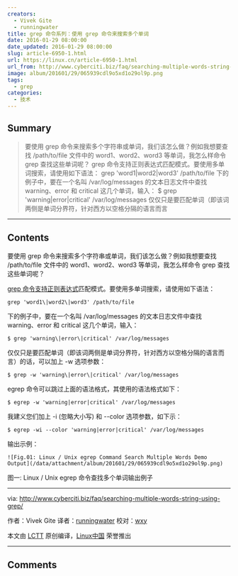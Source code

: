 ```yaml
---
creators:
  - Vivek Gite
  - runningwater
title: grep 命令系列：使用 grep 命令来搜索多个单词
date: 2016-01-29 08:00:00
date_updated: 2016-01-29 08:00:00
slug: article-6950-1.html
url: https://linux.cn/article-6950-1.html
url_from: http://www.cyberciti.biz/faq/searching-multiple-words-string-using-grep/
image: album/201601/29/065939cdl9o5xd1o29ol9p.png
tags:
  - grep
categories:
  - 技术
---
```


## Summary

> 要使用 grep 命令来搜索多个字符串或单词，我们该怎么做？例如我想要查找 /path/to/file 文件中的 word1、word2、word3 等单词，我怎么样命令 grep 查找这些单词呢？ grep 命令支持正则表达式匹配模式。要使用多单词搜索，请使用如下语法： grep 'word1\|word2\|word3' /path/to/file  下的例子中，要在一个名叫 /var/log/messages 的文本日志文件中查找 warning、error 和 critical 这几个单词，输入： $ grep 'warning\|error\|critical' /var/log/messages  仅仅只是要匹配单词（即该词两侧是单词分界符，针对西方以空格分隔的语言而言

***

<!-- more -->

## Contents

要使用 grep 命令来搜索多个字符串或单词，我们该怎么做？例如我想要查找 /path/to/file 文件中的 word1、word2、word3 等单词，我怎么样命令 grep 查找这些单词呢？

[grep 命令支持正则表达式](https://linux.cn/article-6941-1.html)匹配模式。要使用多单词搜索，请使用如下语法：

```shell
grep 'word1\|word2\|word3' /path/to/file
```

下的例子中，要在一个名叫 /var/log/messages 的文本日志文件中查找 warning、error 和 critical 这几个单词，输入：

```shell
$ grep 'warning\|error\|critical' /var/log/messages
```

仅仅只是要匹配单词（即该词两侧是单词分界符，针对西方以空格分隔的语言而言）的话，可以加上 -w 选项参数：

```shell
$ grep -w 'warning\|error\|critical' /var/log/messages
```

egrep 命令可以跳过上面的语法格式，其使用的语法格式如下：

```shell
$ egrep -w 'warning|error|critical' /var/log/messages
```

我建义您们加上 -i (忽略大小写) 和 --color 选项参数，如下示：

```shell
$ egrep -wi --color 'warning|error|critical' /var/log/messages
```

输出示例：

`![Fig.01: Linux / Unix egrep Command Search Multiple Words Demo Output](/data/attachment/album/201601/29/065939cdl9o5xd1o29ol9p.png)`

图一: Linux / Unix egrep 命令查找多个单词输出例子

---

via: <http://www.cyberciti.biz/faq/searching-multiple-words-string-using-grep/>

作者：Vivek Gite 译者：[runningwater](https://github.com/runningwater) 校对：[wxy](https://github.com/wxy)

本文由 [LCTT](https://github.com/LCTT/TranslateProject) 原创编译，[Linux中国](https://linux.cn/) 荣誉推出

***

## Comments

